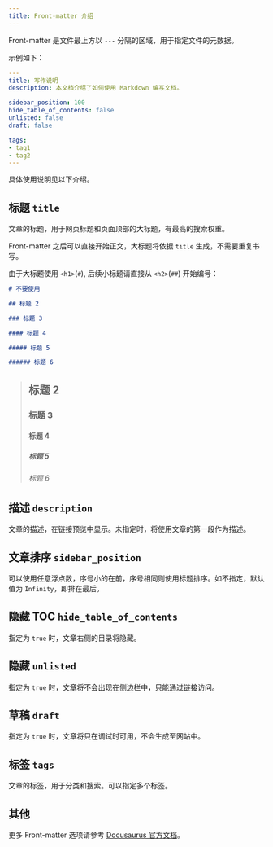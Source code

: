 ```yaml
---
title: Front-matter 介绍
---
```


Front-matter 是文件最上方以 `---` 分隔的区域，用于指定文件的元数据。

示例如下：

```yaml front-matter
---
title: 写作说明
description: 本文档介绍了如何使用 Markdown 编写文档。

sidebar_position: 100
hide_table_of_contents: false
unlisted: false
draft: false

tags:
- tag1
- tag2
---

```

具体使用说明见以下介绍。

## 标题 `title`

文章的标题，用于网页标题和页面顶部的大标题，有最高的搜索权重。

Front-matter 之后可以直接开始正文，大标题将依据 `title` 生成，不需要重复书写。

由于大标题使用 `<h1>`(`#`), 后续小标题请直接从 `<h2>`(`##`) 开始编号：

```md subtitles
# 不要使用

## 标题 2

### 标题 3

#### 标题 4

##### 标题 5

###### 标题 6
```

> ## 标题 2
> 
> ### 标题 3
> 
> #### 标题 4
> 
> ##### 标题 5
> 
> ###### 标题 6


## 描述 `description`

文章的描述，在链接预览中显示。未指定时，将使用文章的第一段作为描述。

## 文章排序 `sidebar_position`

可以使用任意浮点数，序号小的在前，序号相同则使用标题排序。如不指定，默认值为 `Infinity`，即排在最后。

## 隐藏 TOC `hide_table_of_contents`

指定为 `true` 时，文章右侧的目录将隐藏。

## 隐藏 `unlisted`

指定为 `true` 时，文章将不会出现在侧边栏中，只能通过链接访问。

## 草稿 `draft`

指定为 `true` 时，文章将只在调试时可用，不会生成至网站中。

## 标签 `tags`

文章的标签，用于分类和搜索。可以指定多个标签。

## 其他

更多 Front-matter 选项请参考 [Docusaurus 官方文档](https://docusaurus.io/zh-CN/docs/api/plugins/@docusaurus/plugin-content-docs#markdown-front-matter)。